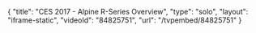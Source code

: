 {
    "title": "CES 2017 - Alpine R-Series Overview",
    "type": "solo",
    "layout": "iframe-static",
    "videoId": "84825751",
    "url": "\/tvpembed\/84825751"
}